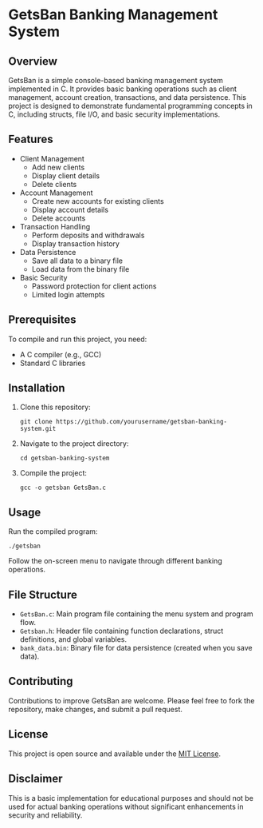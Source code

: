 # GetsBan Banking Management System

## Overview

GetsBan is a simple console-based banking management system implemented in C. It provides basic banking operations such as client management, account creation, transactions, and data persistence. This project is designed to demonstrate fundamental programming concepts in C, including structs, file I/O, and basic security implementations.

## Features

- Client Management
  - Add new clients
  - Display client details
  - Delete clients
- Account Management
  - Create new accounts for existing clients
  - Display account details
  - Delete accounts
- Transaction Handling
  - Perform deposits and withdrawals
  - Display transaction history
- Data Persistence
  - Save all data to a binary file
  - Load data from the binary file
- Basic Security
  - Password protection for client actions
  - Limited login attempts

## Prerequisites

To compile and run this project, you need:

- A C compiler (e.g., GCC)
- Standard C libraries

## Installation

1. Clone this repository:
   ```
   git clone https://github.com/yourusername/getsban-banking-system.git
   ```
2. Navigate to the project directory:
   ```
   cd getsban-banking-system
   ```
3. Compile the project:
   ```
   gcc -o getsban GetsBan.c
   ```

## Usage

Run the compiled program:

```
./getsban
```

Follow the on-screen menu to navigate through different banking operations.

## File Structure

- `GetsBan.c`: Main program file containing the menu system and program flow.
- `Getsban.h`: Header file containing function declarations, struct definitions, and global variables.
- `bank_data.bin`: Binary file for data persistence (created when you save data).

## Contributing

Contributions to improve GetsBan are welcome. Please feel free to fork the repository, make changes, and submit a pull request.

## License

This project is open source and available under the [MIT License](LICENSE).

## Disclaimer

This is a basic implementation for educational purposes and should not be used for actual banking operations without significant enhancements in security and reliability.
